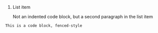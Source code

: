 <ol>
<li><p>List item</p>

<p>Not an indented code block, but a second paragraph
in the list item</p></li>
</ol>

<pre><code>This is a code block, fenced-style
</code></pre>

